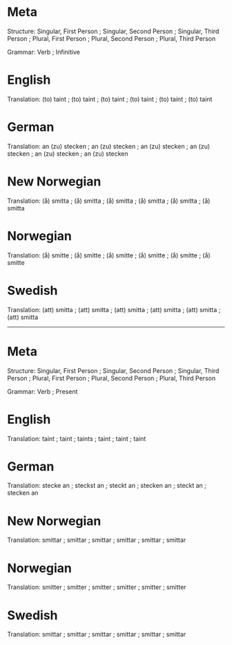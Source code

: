 Meta
====

Structure: Singular, First Person ; Singular, Second Person ; Singular, Third Person ;
           Plural, First Person   ; Plural, Second Person   ; Plural, Third Person

Grammar:   Verb ; Infinitive



English
=======

Translation: (to) taint ; (to) taint ; (to) taint ;
             (to) taint ; (to) taint ; (to) taint



German
======

Translation: an (zu) stecken ; an (zu) stecken ; an (zu) stecken ;
             an (zu) stecken ; an (zu) stecken ; an (zu) stecken



New Norwegian
=============

Translation: (å) smitta ; (å) smitta ; (å) smitta ;
             (å) smitta ; (å) smitta ; (å) smitta



Norwegian
=========

Translation: (å) smitte ; (å) smitte ; (å) smitte ;
             (å) smitte ; (å) smitte ; (å) smitte



Swedish
=======

Translation: (att) smitta ; (att) smitta ; (att) smitta ;
             (att) smitta ; (att) smitta ; (att) smitta



--------------------------------------------------------------------------------

Meta
====

Structure: Singular, First Person ; Singular, Second Person ; Singular, Third Person ;
           Plural, First Person   ; Plural, Second Person   ; Plural, Third Person

Grammar:   Verb ; Present



English
=======

Translation: taint ; taint ; taints ;
             taint ; taint ; taint



German
======

Translation: stecke an  ; steckst an ; steckt an  ;
             stecken an ; steckt an  ; stecken an



New Norwegian
=============

Translation: smittar ; smittar ; smittar ;
             smittar ; smittar ; smittar



Norwegian
=========

Translation: smitter ; smitter ; smitter ;
             smitter ; smitter ; smitter



Swedish
=======

Translation: smittar ; smittar ; smittar ;
             smittar ; smittar ; smittar
